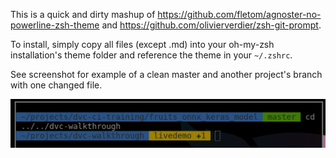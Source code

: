 This is a quick and dirty mashup of https://github.com/fletom/agnoster-no-powerline-zsh-theme and https://github.com/olivierverdier/zsh-git-prompt.

To install, simply copy all files (except .md) into your oh-my-zsh installation's theme folder and reference the theme in your `~/.zshrc`.

See screenshot for example of a clean master and another project's branch with one changed file.

![screenshot](screenshot.png)
